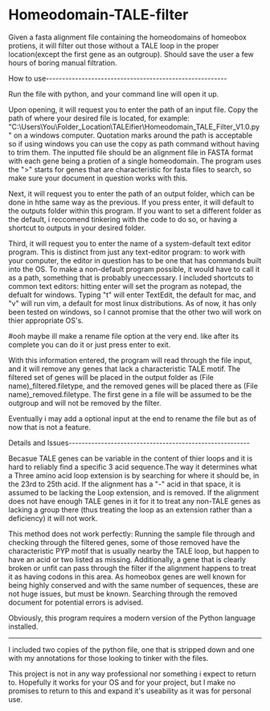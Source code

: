 # Homeodomain-TALE-filter
Given a fasta alignment file containing the homeodomains of homeobox protiens, it will filter out those without a TALE loop in the proper location(except the first gene as an outgroup). Should save the user a few hours of boring manual filtration.


How to use--------------------------------------------------------

Run the file with python, and your command line will open it up.

Upon opening, it will request you to enter the path of an input file. 
Copy the path of where your desired file is located, for example: "C:\Users\You\Folder_Location\TALEifier\Homeodomain_TALE_Filter_V1.0.py" on a windows computer. 
Quotation marks around the path is acceptable so if using windows you can use the copy as path command without having to trim them. The inputted file should be an alignment file in FASTA format with each gene being a protien of a single homeodomain. The program uses the ">" starts for genes that are characteristic for fasta files to search, so make sure your document in question works with this.

Next, it will request you to enter the path of an output folder, which can be done in hthe same way as the previous. If you press enter, it will default to the outputs folder within this program. If you want to set a different folder as the default, i reccomend tinkering with the code to do so, or having a shortcut to outputs in your desired folder.

Third, it will request you to enter the name of a system-default text editor program.
This is distinct from just any text-editor program: to work with your computer, the editor in question has to be one that has commands built into the OS. To make a non-default program possible, it would have to call it as a path, something that is probably uneccessary. I included shortcuts to common text editors: hitting enter will set the program as notepad, the defualt for windows. Typing "t" will enter TextEdit, the default for mac, and "v" will run vim, a default for most linux distributions. As of now, it has only been tested on windows, so I cannot promise that the other two will work on thier appropriate OS's.

#ooh maybe ill make a rename file option at the very end. like after its complete you can do it or just press enter to exit.

With this information entered, the program will read through the file input, and it will remove any genes that lack a characteristic TALE motif. The filtered set of genes will be placed in the output folder as (File name)_filtered.filetype,
and the removed genes will be placed there as (File name)_removed.filetype. The first gene in a file will be assumed to be the outgroup and will not be removed by the filter.

Eventually i may add a optional input at the end to rename the file but as of now that is not a feature.

Details and Issues--------------------------------------------------------

Becasue TALE genes can be variable in the content of thier loops and it is hard to reliably find a specific 3 acid sequence.The way it determines what a Three amino acid loop extension is by searching for where it should be, in the 23rd to 25th acid. If the alignment has a "-" acid in that space, it is assumed to be lacking the Loop extension, and is removed. If the alignment does not have enough TALE genes in it for it to treat any non-TALE genes as lacking a group there (thus treating the loop as an extension rather than a deficiency) it will not work.

This method does not work perfectly: Running the sample file through and checking through the filtered genes, some of those removed have the characteristic PYP motif that is usually nearby the TALE loop, but happen to have an acid or two listed as missing. Additionally, a gene that is clearly broken or unfit can pass through the filter if the alignment happens to treat it as having codons in this area. As homeobox genes are well known for being highly conserved and with the same number of sequences, these are not huge issues, but must be known. Searching through the removed document for potential errors is advised.

Obviously, this program requires a modern version of the Python language installed.

--------------------------------------------------------
I included two copies of the python file, one that is stripped down and one with my annotations for those looking to tinker with the files.

This project is not in any way professional nor something i expect to return to. Hopefully it works for your OS and for your project, but I make no promises to return to this and expand it's useability as it was for personal use. 
